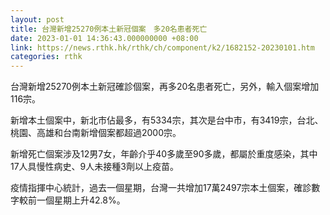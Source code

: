 ```yaml
---
layout: post
title: 台灣新增25270例本土新冠個案　多20名患者死亡
date: 2023-01-01 14:36:43.000000000 +08:00
link: https://news.rthk.hk/rthk/ch/component/k2/1682152-20230101.htm
categories: rthk
---
```


台灣新增25270例本土新冠確診個案，再多20名患者死亡，另外，輸入個案增加116宗。

新增本土個案中，新北市佔最多，有5334宗，其次是台中市，有3419宗，台北、桃園、高雄和台南新增個案都超過2000宗。

新增死亡個案涉及12男7女，年齡介乎40多歲至90多歲，都屬於重度感染，其中17人具慢性病史、9人未接種3劑以上疫苗。

疫情指揮中心統計，過去一個星期，台灣一共增加17萬2497宗本土個案，確診數字較前一個星期上升42.8%。
